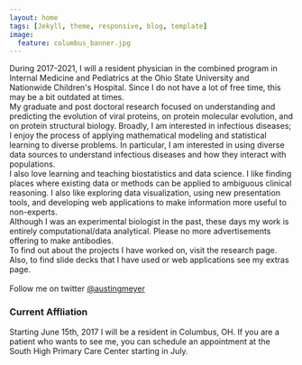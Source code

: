 ```yaml
---
layout: home
tags: [Jekyll, theme, responsive, blog, template]
image:
  feature: columbus_banner.jpg
---
```


During 2017-2021, I will a resident physician in the combined program in Internal Medicine and Pediatrics at the Ohio State University and Nationwide Children's Hospital. Since I do not have a lot of free time, this may be a bit outdated at times.
<br>
My graduate and post doctoral research focused on understanding and predicting the evolution of viral proteins, on protein molecular evolution, and on protein structural biology. Broadly, I am interested in infectious diseases; I enjoy the process of applying mathematical modeling and statistical learning to diverse problems. In particular, I am interested in using diverse data sources to understand infectious diseases and how they interact with populations.
<br>
I also love learning and teaching biostatistics and data science. I like finding places where existing data or methods can be applied to ambiguous clinical reasoning. I also like exploring data visualization, using new presentation tools, and developing web applications to make information more useful to non-experts.
<br>
Although I was an experimental biologist in the past, these days my work is entirely computational/data analytical. Please no more advertisements offering to make antibodies.
<br>
To find out about the projects I have worked on, visit the research page. Also, to find slide decks that I have used or web applications see my extras page.
<br>  
Follow me on twitter <a href="https://twitter.com/austingmeyer">@austingmeyer</a>

### Current Affliation
Starting June 15th, 2017 I will be a resident in Columbus, OH. If you are a patient who wants to see me, you can schedule an appointment at the South High Primary Care Center starting in July.
